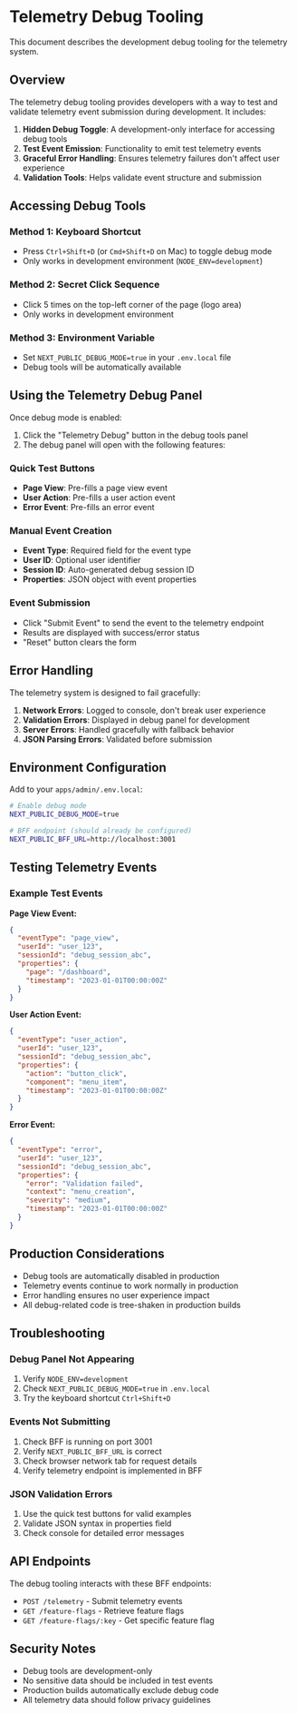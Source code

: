 # Telemetry Debug Tooling

This document describes the development debug tooling for the telemetry system.

## Overview

The telemetry debug tooling provides developers with a way to test and validate telemetry event submission during development. It includes:

1. **Hidden Debug Toggle**: A development-only interface for accessing debug tools
2. **Test Event Emission**: Functionality to emit test telemetry events
3. **Graceful Error Handling**: Ensures telemetry failures don't affect user experience
4. **Validation Tools**: Helps validate event structure and submission

## Accessing Debug Tools

### Method 1: Keyboard Shortcut
- Press `Ctrl+Shift+D` (or `Cmd+Shift+D` on Mac) to toggle debug mode
- Only works in development environment (`NODE_ENV=development`)

### Method 2: Secret Click Sequence
- Click 5 times on the top-left corner of the page (logo area)
- Only works in development environment

### Method 3: Environment Variable
- Set `NEXT_PUBLIC_DEBUG_MODE=true` in your `.env.local` file
- Debug tools will be automatically available

## Using the Telemetry Debug Panel

Once debug mode is enabled:

1. Click the "Telemetry Debug" button in the debug tools panel
2. The debug panel will open with the following features:

### Quick Test Buttons
- **Page View**: Pre-fills a page view event
- **User Action**: Pre-fills a user action event  
- **Error Event**: Pre-fills an error event

### Manual Event Creation
- **Event Type**: Required field for the event type
- **User ID**: Optional user identifier
- **Session ID**: Auto-generated debug session ID
- **Properties**: JSON object with event properties

### Event Submission
- Click "Submit Event" to send the event to the telemetry endpoint
- Results are displayed with success/error status
- "Reset" button clears the form

## Error Handling

The telemetry system is designed to fail gracefully:

1. **Network Errors**: Logged to console, don't break user experience
2. **Validation Errors**: Displayed in debug panel for development
3. **Server Errors**: Handled gracefully with fallback behavior
4. **JSON Parsing Errors**: Validated before submission

## Environment Configuration

Add to your `apps/admin/.env.local`:

```bash
# Enable debug mode
NEXT_PUBLIC_DEBUG_MODE=true

# BFF endpoint (should already be configured)
NEXT_PUBLIC_BFF_URL=http://localhost:3001
```

## Testing Telemetry Events

### Example Test Events

**Page View Event:**
```json
{
  "eventType": "page_view",
  "userId": "user_123",
  "sessionId": "debug_session_abc",
  "properties": {
    "page": "/dashboard",
    "timestamp": "2023-01-01T00:00:00Z"
  }
}
```

**User Action Event:**
```json
{
  "eventType": "user_action", 
  "userId": "user_123",
  "sessionId": "debug_session_abc",
  "properties": {
    "action": "button_click",
    "component": "menu_item",
    "timestamp": "2023-01-01T00:00:00Z"
  }
}
```

**Error Event:**
```json
{
  "eventType": "error",
  "userId": "user_123", 
  "sessionId": "debug_session_abc",
  "properties": {
    "error": "Validation failed",
    "context": "menu_creation",
    "severity": "medium",
    "timestamp": "2023-01-01T00:00:00Z"
  }
}
```

## Production Considerations

- Debug tools are automatically disabled in production
- Telemetry events continue to work normally in production
- Error handling ensures no user experience impact
- All debug-related code is tree-shaken in production builds

## Troubleshooting

### Debug Panel Not Appearing
1. Verify `NODE_ENV=development`
2. Check `NEXT_PUBLIC_DEBUG_MODE=true` in `.env.local`
3. Try the keyboard shortcut `Ctrl+Shift+D`

### Events Not Submitting
1. Check BFF is running on port 3001
2. Verify `NEXT_PUBLIC_BFF_URL` is correct
3. Check browser network tab for request details
4. Verify telemetry endpoint is implemented in BFF

### JSON Validation Errors
1. Use the quick test buttons for valid examples
2. Validate JSON syntax in properties field
3. Check console for detailed error messages

## API Endpoints

The debug tooling interacts with these BFF endpoints:

- `POST /telemetry` - Submit telemetry events
- `GET /feature-flags` - Retrieve feature flags
- `GET /feature-flags/:key` - Get specific feature flag

## Security Notes

- Debug tools are development-only
- No sensitive data should be included in test events
- Production builds automatically exclude debug code
- All telemetry data should follow privacy guidelines